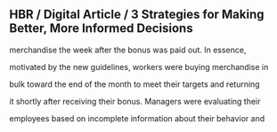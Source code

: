 ## HBR / Digital Article / 3 Strategies for Making Better, More Informed Decisions

merchandise the week after the bonus was paid out. In essence,

motivated by the new guidelines, workers were buying merchandise in

bulk toward the end of the month to meet their targets and returning

it shortly after receiving their bonus. Managers were evaluating their

employees based on incomplete information about their behavior and